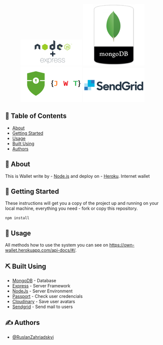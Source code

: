 <p align="center">
 <img  src="./node-express.png" alt="Project logo"></a>
 <img  src="./mongodb.png" alt="Project logo"></a>
 <img  src="./jwt.png" alt="Project logo"></a>
 <img  src="./sendgrid.png" alt="Project logo"></a>
</p>

## 📝 Table of Contents

- [About](#about)
- [Getting Started](#getting_started)
- [Usage](#usage)
- [Built Using](#built_using)
- [Authors](#authors)

## 🧐 About <a name = "about"></a>

This is Wallet write by - [Node.js](https://nodejs.org/) and deploy on - [Heroku](https://www.heroku.com).
Internet wallet

## 🏁 Getting Started <a name = "getting_started"></a>

These instructions will get you a copy of the project up and running on your local machine, everything you need - fork or copy this repository.

```
npm install

```

## 🎈 Usage <a name="usage"></a>

All methods how to use the system you can see on https://own-wallet.herokuapp.com/api-docs/#/.

## ⛏️ Built Using <a name = "built_using"></a>

- [MongoDB](https://www.mongodb.com/) - Database
- [Express](https://expressjs.com/) - Server Framework
- [NodeJs](https://nodejs.org/en/) - Server Environment
- [Passport](https://www.passportjs.org/) - Check user credencials
- [Cloudinary](https://cloudinary.com/) - Save user avatars
- [Sendgrid](https://sendgrid.com/) - Send mail to users

## ✍️ Authors <a name = "authors"></a>

- [@RuslanZahriadskyi](https://github.com/RuslanZahriadskyi)
